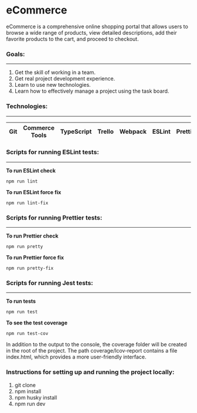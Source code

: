 # eCommerce

eCommerce is a comprehensive online shopping portal that allows users to browse a wide range of products, view detailed descriptions, add their favorite products to the cart, and proceed to checkout.

### Goals:
***
1. Get the skill of working in a team.
2. Get real project development experience.
3. Learn to use new technologies.
4. Learn how to effectively manage a project using the task board.

### Technologies:
***
Git | Commerce Tools | TypeScript | Trello | Webpack | ESLint | Prettier | Husky | Jest
--- | --- | --- | --- | --- | --- | --- | --- | --- 

### Scripts for running ESLint tests:
***
**To run ESLint check**
```
npm run lint
```

**To run ESLint force fix**
```
npm run lint-fix
```

### Scripts for running Prettier tests:
***
**To run Prettier check**
```
npm run pretty 
```

**To run Prettier force fix**
```
npm run pretty-fix
```

### Scripts for running Jest tests:
***
**To run tests**
```
npm run test
```

**To see the test coverage**
```
npm run test-cov
```
In addition to the output to the console, the coverage folder will be created in the root of the project. The path coverage/lcov-report contains a file index.html, which provides a more user-friendly interface.

### Instructions for setting up and running the project locally:
1. git clone
2. npm install
3. npm husky install
4. npm run dev
